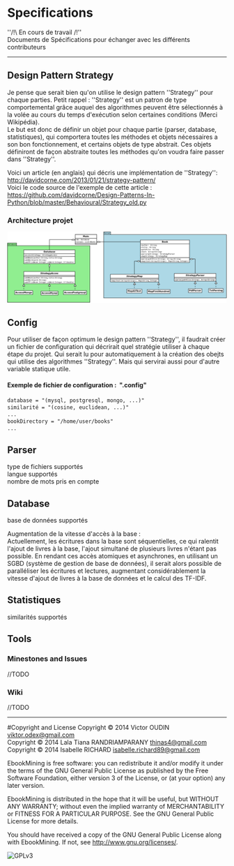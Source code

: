 # Specifications
''/!\ En cours de travail /!\''  
Documents de Spécifications pour échanger avec les différents contributeurs
***
## Design Pattern Strategy
Je pense que serait bien qu'on utilise le design pattern ''Strategy'' pour chaque parties.
Petit rappel : ''Strategy'' est un patron de type comportemental grâce auquel des algorithmes peuvent être sélectionnés à la volée au cours du temps d'exécution selon certaines conditions (Merci Wikipédia).  
Le but est donc de définir un objet pour chaque partie (parser, database, statistiques), qui comportera toutes les méthodes et objets nécessaires a son bon fonctionnement, et certains objets de type abstrait. Ces objets définiront de façon abstraite toutes les méthodes qu'on voudra faire passer dans ''Strategy''.

Voici un article (en anglais) qui décris une implémentation de ''Strategy'':  
http://davidcorne.com/2013/01/21/strategy-pattern/  
Voici le code source de l'exemple de cette article :  
https://github.com/davidcorne/Design-Patterns-In-Python/blob/master/Behavioural/Strategy_old.py

### Architecture projet
![archi](Structure.png)

## Config
Pour utiliser de façon optimum le design pattern ''Strategy'', il faudrait créer un fichier de configuration qui décrirait quel stratégie utiliser à chaque étape du projet. Qui serait lu pour automatiquement à la création des obejts qui utilise des algorithmes ''Strategy''. Mais qui servirai aussi pour d'autre variable statique utile.

#### Exemple de fichier de configuration :  ".config"
```
database = "(mysql, postgresql, mongo, ...)"
similarité = "(cosine, euclidean, ...)"
...
bookDirectory = "/home/user/books"
...
```

## Parser
type de fichiers supportés  
langue supportés  
nombre de mots pris en compte  

## Database
base de données supportés

Augmentation de la vitesse d'accès à la base :  
Actuellement, les écritures dans la base sont séquentielles, ce qui ralentit l'ajout de livres à la base, l'ajout simultané de plusieurs livres n'étant pas possible. En rendant ces accès atomiques et asynchrones, en utilisant un SGBD (système de gestion de base de données), il serait alors possible de paralléliser les écritures et lectures, augmentant considérablement la vitesse d'ajout de livres à la base de données et le calcul des TF-IDF.

## Statistiques
similarités supportés

## Tools
### Minestones and Issues
//TODO
### Wiki
//TODO

***
#Copyright and License
Copyright © 2014 Victor OUDIN <viktor.odex@gmail.com>  
Copyright © 2014 Lala Tiana RANDRIAMPARANY <thinas4@gmail.com>  
Copyright © 2014 Isabelle RICHARD <isabelle.richard89@gmail.com>  

EbookMining is free software: you can redistribute it and/or modify it under the terms of the GNU General Public License as published by the Free Software Foundation, either version 3 of the License, or (at your option) any later version.

EbookMining is distributed in the hope that it will be useful, but WITHOUT ANY WARRANTY; without even the implied warranty of MERCHANTABILITY or FITNESS FOR A PARTICULAR PURPOSE.  See the GNU General Public License for more details.

You should have received a copy of the GNU General Public License along with EbookMining.  If not, see <http://www.gnu.org/licenses/>.

![GPLv3](http://www.gnu.org/graphics/gplv3-88x31.png)

